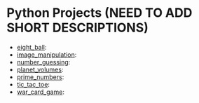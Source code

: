 # Python Projects (NEED TO ADD SHORT DESCRIPTIONS)

- [eight_ball](https://github.com/nareyes/portfolio/blob/main/python_projects/eight_ball.ipynb): 
- [image_manipulation](https://github.com/nareyes/portfolio/tree/main/python_projects/image_manipulation):
- [number_guessing](https://github.com/nareyes/portfolio/blob/main/python_projects/number_guessing.ipynb):
- [planet_volumes](https://github.com/nareyes/portfolio/blob/main/python_projects/planet_volumes.ipynb):
- [prime_numbers](https://github.com/nareyes/portfolio/blob/main/python_projects/prime_numbers.ipynb):
- [tic_tac_toe](https://github.com/nareyes/portfolio/blob/main/python_projects/tic_tac_toe.py):
- [war_card_game](https://github.com/nareyes/portfolio/blob/main/python_projects/war_card_game.py):

